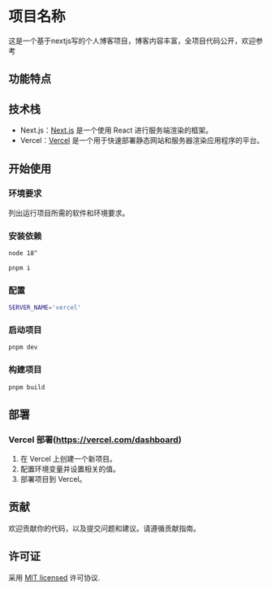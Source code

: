 # 项目名称

这是一个基于nextjs写的个人博客项目，博客内容丰富，全项目代码公开，欢迎参考

## 功能特点


## 技术栈

- Next.js：[Next.js](https://nextjs.org/) 是一个使用 React 进行服务端渲染的框架。
- Vercel：[Vercel](https://vercel.com/) 是一个用于快速部署静态网站和服务器渲染应用程序的平台。

## 开始使用

### 环境要求

列出运行项目所需的软件和环境要求。

### 安装依赖

```bash
node 18^

pnpm i
```

### 配置

```bash
SERVER_NAME='vercel'
```

### 启动项目

```bash
pnpm dev
```

### 构建项目

```bash
pnpm build
```

## 部署
### Vercel 部署(https://vercel.com/dashboard)

1. 在 Vercel 上创建一个新项目。
2. 配置环境变量并设置相关的值。
3. 部署项目到 Vercel。

## 贡献

欢迎贡献你的代码，以及提交问题和建议。请遵循贡献指南。

## 许可证

采用 [MIT licensed](LICENSE) 许可协议.